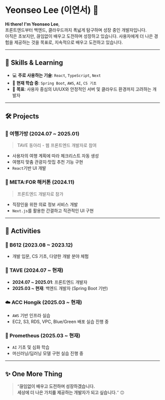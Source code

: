 # Yeonseo Lee (이연서) 🌟

**Hi there! I'm Yeonseo Lee**,  
프론트엔드부터 백엔드, 클라우드까지 폭넓게 탐구하며 성장 중인 개발자입니다.  
아직은 초보지만, 끊임없이 배우고 도전하며 성장하고 있습니다.
사용자에게 더 나은 경험을 제공하는 것을 목표로, 지속적으로 배우고 도전하고 있습니다.

---

## 🚀 Skills & Learning

- 💻 **주로 사용하는 기술**: `React`, `TypeScript`, `Next`
- 🌱 **현재 학습 중**: `Spring Boot`, `AWS`, `AI`, `CS 기초`
- 🎯 **목표**: 사용자 중심의 UI/UX와 안정적인 서버 및 클라우드 환경까지 고려하는 개발자

---

## 🛠️ Projects

### 🧳 여행가방 (2024.07 ~ 2025.01)
> TAVE 동아리 - 웹 프론트엔드 개발자로 참여  
- 사용자의 여행 계획에 따라 체크리스트 자동 생성  
- 여행지 맞춤 관광지·맛집 추천 기능 구현  
- `React`기반 UI 개발

### 🚀 META:FOR 해커톤 (2024.11)
> 프론트엔드 개발자로 참가  
- 직장인을 위한 의료 정보 서비스 개발  
- `Next.js`를 활용한 간결하고 직관적인 UI 구현

---

## 📌 Activities

### 🌌 B612 (2023.08 ~ 2023.12)
- 개발 입문, CS 기초, 다양한 개발 분야 체험

### 🌟 TAVE (2024.07 ~ 현재)
- **2024.07 ~ 2025.01**: 프론트엔드 개발자  
- **2025.03 ~ 현재**: 백엔드 개발자 (Spring Boot 기반)

### ☁️ ACC Hongik (2025.03 ~ 현재)
- `AWS` 기반 인프라 실습  
- EC2, S3, RDS, VPC, Blue/Green 배포 실습 진행 중

### 🧠 Prometheus (2025.03 ~ 현재)
- `AI` 기초 및 심화 학습  
- 머신러닝/딥러닝 모델 구현 실습 진행 중

---

## ✨ One More Thing

> “**끊임없이 배우고 도전하며 성장하겠습니다.  
> 세상에 더 나은 가치를 제공하는 개발자가 되고 싶습니다.**” 😊
